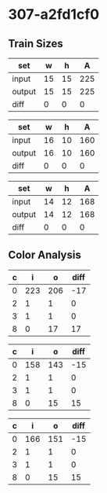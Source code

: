 # 307-a2fd1cf0
## Train Sizes

|set|w|h|A|
|---|---|---|---|
|input|15|15|225|
|output|15|15|225|
|diff|0|0|0|


|set|w|h|A|
|---|---|---|---|
|input|16|10|160|
|output|16|10|160|
|diff|0|0|0|


|set|w|h|A|
|---|---|---|---|
|input|14|12|168|
|output|14|12|168|
|diff|0|0|0|


## Color Analysis

|c|i|o|diff|
|---|---|---|---|
|0|223|206|-17|
|2|1|1|0|
|3|1|1|0|
|8|0|17|17|


|c|i|o|diff|
|---|---|---|---|
|0|158|143|-15|
|2|1|1|0|
|3|1|1|0|
|8|0|15|15|


|c|i|o|diff|
|---|---|---|---|
|0|166|151|-15|
|2|1|1|0|
|3|1|1|0|
|8|0|15|15|

